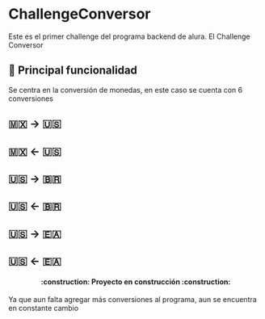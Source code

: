 # ChallengeConversor
Este es el primer challenge del programa backend de alura. El Challenge Conversor
## :hammer: Principal funcionalidad
Se centra en la conversión de monedas, en este caso se cuenta con 6 conversiones
## 🇲🇽 -> 🇺🇸
## 🇲🇽 <- 🇺🇸
## 🇺🇸 -> 🇧🇷
## 🇺🇸 <- 🇧🇷
## 🇺🇸 -> 🇪🇦
## 🇺🇸 <- 🇪🇦

<h4 align="center">
:construction: Proyecto en construcción :construction:
</h4>
Ya que aun falta agregar más conversiones al programa, aun se encuentra en constante cambio
